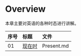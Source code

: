 # Overview

本章主要对英语的各种时态进行讲解。

| 序号 | 标题                 | 文件       |
| ---- | :------------------- | :--------- |
| 01   | [现在时](Present.md) | Present.md |


